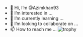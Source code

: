 - 👋 Hi, I’m @Azimkhan93
- 👀 I’m interested in ...
- 🌱 I’m currently learning ...
- 💞️ I’m looking to collaborate on ...
- 📫 How to reach me ...
![trophy](https://github-profile-trophy.vercel.app/?username=kattni)
<!---
Azimkhan93/Azimkhan93 is a ✨ special ✨ repository because its `README.md` (this file) appears on your GitHub profile.
You can click the Preview link to take a look at your changes.
--->
